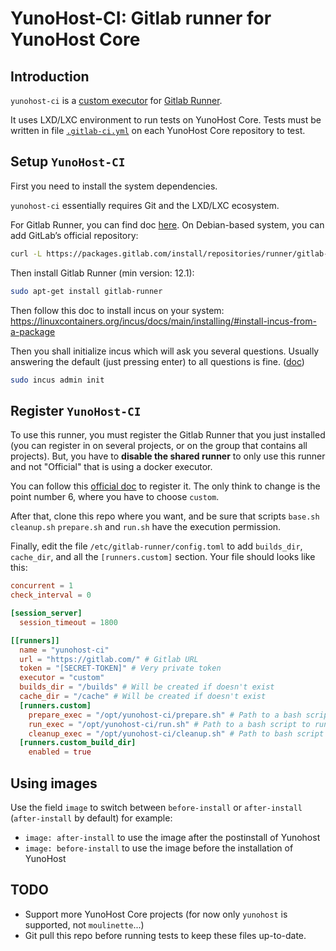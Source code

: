 # YunoHost-CI: Gitlab runner for YunoHost Core

## Introduction
`yunohost-ci` is a [custom executor](https://docs.gitlab.com/runner/executors/custom.html) for [Gitlab Runner](https://docs.gitlab.com/runner/).

It uses LXD/LXC environment to run tests on YunoHost Core. Tests must be written in file [`.gitlab-ci.yml`](https://docs.gitlab.com/ee/ci/yaml/) on each YunoHost Core repository to test.

## Setup `YunoHost-CI`

First you need to install the system dependencies.

`yunohost-ci` essentially requires Git and the LXD/LXC ecosystem. 

For Gitlab Runner, you can find doc [here](https://docs.gitlab.com/runner/install/linux-repository.html). On Debian-based system, you can add GitLab’s official repository:

```bash
curl -L https://packages.gitlab.com/install/repositories/runner/gitlab-runner/script.deb.sh | sudo bash
```

Then install Gitlab Runner (min version: 12.1):

```bash
sudo apt-get install gitlab-runner
```

Then follow this doc to install incus on your system: <https://linuxcontainers.org/incus/docs/main/installing/#install-incus-from-a-package>

Then you shall initialize incus which will ask you several questions. Usually answering the default (just pressing enter) to all questions is fine. ([doc](https://linuxcontainers.org/incus/docs/main/howto/initialize/))

```bash
sudo incus admin init
```

## Register `YunoHost-CI`

To use this runner, you must register the Gitlab Runner that you just installed (you can register in on several projects, or on the group that contains all projects). But, you have to **disable the shared runner** to only use this runner and not "Official" that is using a docker executor.

You can follow this [official doc](https://docs.gitlab.com/runner/register/) to register it. The only think to change is the point number 6, where you have to choose `custom`.

After that, clone this repo where you want, and be sure that scripts `base.sh` `cleanup.sh` `prepare.sh` and `run.sh` have the execution permission.

Finally, edit the file `/etc/gitlab-runner/config.toml` to add `builds_dir`, `cache_dir`, and all the `[runners.custom]` section. Your file should looks like this:

```toml
concurrent = 1
check_interval = 0

[session_server]
  session_timeout = 1800

[[runners]]
  name = "yunohost-ci"
  url = "https://gitlab.com/" # Gitlab URL
  token = "[SECRET-TOKEN]" # Very private token
  executor = "custom"
  builds_dir = "/builds" # Will be created if doesn't exist
  cache_dir = "/cache" # Will be created if doesn't exist
  [runners.custom]
    prepare_exec = "/opt/yunohost-ci/prepare.sh" # Path to a bash script to create lxd container and download dependencies.
    run_exec = "/opt/yunohost-ci/run.sh" # Path to a bash script to run script inside the container.
    cleanup_exec = "/opt/yunohost-ci/cleanup.sh" # Path to bash script to delete container.
  [runners.custom_build_dir]
    enabled = true
```

## Using images

Use the field `image` to switch between `before-install` or `after-install` (`after-install` by default) for example:
- `image: after-install` to use the image after the postinstall of Yunohost
- `image: before-install` to use the image before the installation of YunoHost

## TODO

- Support more YunoHost Core projects (for now only `yunohost` is supported, not `moulinette`...)
- Git pull this repo before running tests to keep these files up-to-date.
